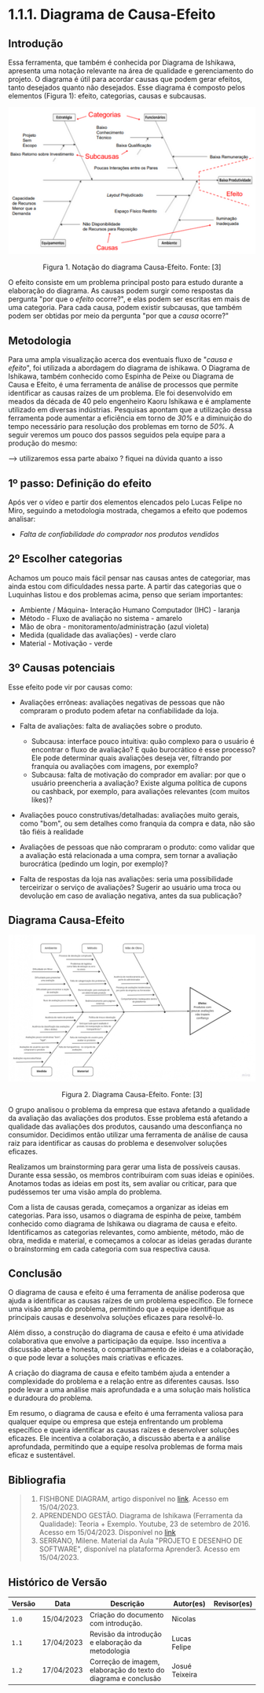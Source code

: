 # 1.1.1. Diagrama de Causa-Efeito

## Introdução

Essa ferramenta, que também é conhecida por Diagrama de Ishikawa, apresenta uma notação relevante na área de qualidade
e gerenciamento do projeto. O diagrama é útil para acordar causas que podem gerar efeitos, tanto desejados quanto não
desejados. Esse diagrama é composto pelos elementos (Figura 1): efeito, categorias, causas e subcausas.

<div style="text-align: center"> 

![Figura 1. Notação do diagrama Causa-Efeito.](./assets/causa-efeito-notacao.png)

Figura 1. Notação do diagrama Causa-Efeito. Fonte: [3]
</div>

O efeito consiste em um problema principal posto para estudo durante a elaboração do diagrama. As causas podem surgir
como respostas da pergunta "por que o *efeito* ocorre?", e elas podem ser escritas em mais de uma categoria. Para cada
causa, podem existir subcausas, que também podem ser obtidas por meio da pergunta "por que a *causa* ocorre?"

## Metodologia

Para uma ampla visualização acerca dos eventuais fluxo de "*causa e efeito*", foi utilizada a abordagem do diagrama de ishikawa. O Diagrama de Ishikawa, também conhecido como Espinha de Peixe ou Diagrama de Causa e Efeito, é uma ferramenta de análise de processos que permite identificar as causas raízes de um problema. Ele foi desenvolvido em meados da década de 40  pelo engenheiro Kaoru Ishikawa e é amplamente utilizado em diversas indústrias. Pesquisas apontam que a utilização dessa ferramenta pode aumentar a eficiência em torno de *30%* e a diminuição do tempo necessário para resolução dos problemas em torno de *50%*. A seguir veremos um pouco dos passos seguidos pela equipe para a produção do mesmo: 

--> utilizaremos essa parte abaixo ? fiquei na dúvida quanto a isso
## 1º passo: Definição do efeito

Após ver o vídeo e partir dos elementos elencados pelo Lucas Felipe no Miro, seguindo a metodologia mostrada, chegamos a efeito que podemos analisar:

- *Falta de confiabilidade do comprador nos produtos vendidos*

## 2º Escolher categorias

Achamos um pouco mais fácil pensar nas causas antes de categoriar, mas ainda estou com dificuldades nessa parte. A partir
das categorias que o Luquinhas listou e dos problemas acima, penso que seriam importantes:

- Ambiente / Máquina- Interação Humano Computador (IHC) - laranja
- Método - Fluxo de avaliação no sistema - amarelo
- Mão de obra - monitoramento/administração (azul violeta)
- Medida (qualidade das avaliações) - verde claro
- Material - Motivação - verde

## 3º Causas potenciais

Esse efeito pode vir por causas como:

- Avaliações errôneas: avaliações negativas de pessoas que não compraram o produto podem afetar na confiabilidade da
  loja.
- Falta de avaliações: falta de avaliações sobre o produto.
	- Subcausa: interface pouco intuitiva: quão complexo para o usuário é encontrar o fluxo de avaliação? E quão
	  burocrático é esse processo? Ele pode determinar quais avaliações deseja ver, filtrando por franquia ou avaliações
	  com imagens, por exemplo?
	- Subcausa: falta de motivação do comprador em avaliar: por que o usuário preencheria a avaliação? Existe alguma
	  política de cupons ou cashback, por exemplo, para avaliações relevantes (com muitos likes)?

- Avaliações pouco construtivas/detalhadas:  avaliações muito gerais, como "bom", ou sem detalhes como franquia da
  compra e data, não são tão fiéis à realidade
- Avaliações de pessoas que não compraram o produto: como validar que a avaliação está relacionada a uma compra, sem
  tornar a avaliação burocrática (pedindo um login, por exemplo)?
- Falta de respostas da loja nas avaliações: seria uma possibilidade terceirizar o serviço de avaliações? Sugerir ao
  usuário uma troca ou devolução em caso de avaliação negativa, antes da sua publicação?

## Diagrama Causa-Efeito
<div style="text-align: center"> 

![Figura 2. Diagrama Causa-Efeito.](assets/diagrama-causa-efeito.jpg)

Figura 2. Diagrama Causa-Efeito. Fonte: [3]
</div>

O grupo analisou o problema da empresa que estava afetando a qualidade da avaliação das avaliações dos produtos. Esse problema está afetando a qualidade das avaliações dos produtos, causando uma desconfiança no consumidor. Decidimos então utilizar uma ferramenta de análise de causa raiz para identificar as causas do problema e desenvolver soluções eficazes.

Realizamos um brainstorming para gerar uma lista de possíveis causas. Durante essa sessão, os membros contribuiram com suas ideias e opiniões. Anotamos todas as ideias em post its, sem avaliar ou criticar, para que pudéssemos ter uma visão ampla do problema.

Com a lista de causas gerada, começamos a organizar as ideias em categorias. Para isso, usamos o diagrama de espinha de peixe, também conhecido como diagrama de Ishikawa ou diagrama de causa e efeito. Identificamos as categorias relevantes, como ambiente, método, mão de obra, medida e material, e começamos a colocar as ideias geradas durante o brainstorming em cada categoria com sua respectiva causa.

## Conclusão

O diagrama de causa e efeito é uma ferramenta de análise poderosa que ajuda a identificar as causas raízes de um problema específico. Ele fornece uma visão ampla do problema, permitindo que a equipe identifique as principais causas e desenvolva soluções eficazes para resolvê-lo.

Além disso, a construção do diagrama de causa e efeito é uma atividade colaborativa que envolve a participação da equipe. Isso incentiva a discussão aberta e honesta, o compartilhamento de ideias e a colaboração, o que pode levar a soluções mais criativas e eficazes.

A criação do diagrama de causa e efeito também ajuda a entender a complexidade do problema e a relação entre as diferentes causas. Isso pode levar a uma análise mais aprofundada e a uma solução mais holística e duradoura do problema.

Em resumo, o diagrama de causa e efeito é uma ferramenta valiosa para qualquer equipe ou empresa que esteja enfrentando um problema específico e queira identificar as causas raízes e desenvolver soluções eficazes. Ele incentiva a colaboração, a discussão aberta e a análise aprofundada, permitindo que a equipe resolva problemas de forma mais eficaz e sustentável.

## Bibliografia

> 1. FISHBONE DIAGRAM, artigo disponível no [link](https://asq.org/quality-resources/fishbone). Acesso em 15/04/2023.
> 2. APRENDENDO GESTÃO. Diagrama de Ishikawa (Ferramenta da Qualidade): Teoria + Exemplo. Youtube, 23 de setembro de 2016. Acesso em 15/04/2023. Disponível no [link](https://www.youtube.com/watch?v=U-0qzmFqH-0)
> 3. SERRANO, Milene. Material da Aula "PROJETO E DESENHO DE SOFTWARE", disponível na plataforma Aprender3. Acesso em
15/04/2023.

## Histórico de Versão

| Versão | Data       | Descrição                            | Autor(es) | Revisor(es) |
|--------|------------|--------------------------------------|-----------|-------------|
| `1.0`  | 15/04/2023 | Criação do documento com introdução. | Nicolas   |             |
| `1.1`  | 17/04/2023 | Revisão da introdução e elaboração da metodologia | Lucas Felipe |             |
| `1.2`  | 17/04/2023 | Correção de imagem, elaboração do texto do diagrama e conclusão | Josué Teixeira |             |